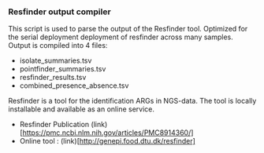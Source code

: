 ### Resfinder output compiler

This script is used to parse the output of the Resfinder tool. Optimized for the serial deployment deployment of resfinder across many samples. Output is compiled into 4 files:

- isolate_summaries.tsv
- pointfinder_summaries.tsv
- resfinder_results.tsv
- combined_presence_absence.tsv

Resfinder is a tool for the identification ARGs in NGS-data.
The tool is locally installable and available as an online service.

- Resfinder Publication (link)[https://pmc.ncbi.nlm.nih.gov/articles/PMC8914360/]
- Online tool : (link)[http://genepi.food.dtu.dk/resfinder]
